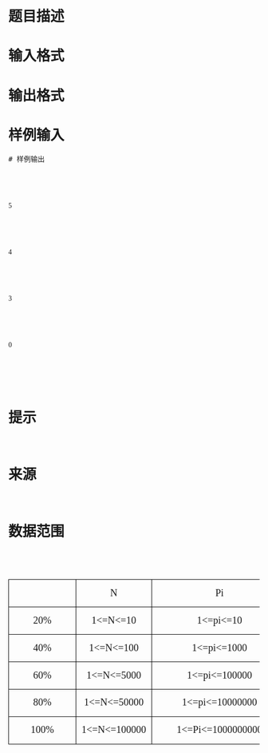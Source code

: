 

# 题目描述



# 输入格式



# 输出格式



# 样例输入


<pre>
# 样例输出


<pre><p class="MsoNormal" style="text-align:justify;">
<span style="font-family:宋体;font-weight:normal;font-size:10.5000pt;">5</span><span style="font-family:宋体;font-weight:normal;font-size:10.5000pt;"></span> 
</p>

<p class="MsoNormal" style="text-align:justify;">
<span style="font-family:宋体;font-weight:normal;font-size:10.5000pt;">4</span><span style="font-family:宋体;font-weight:normal;font-size:10.5000pt;"></span> 
</p>

<p class="MsoNormal" style="text-align:justify;">
<span style="font-family:宋体;font-weight:normal;font-size:10.5000pt;">3</span><span style="font-family:宋体;font-weight:normal;font-size:10.5000pt;"></span> 
</p>

<p class="MsoNormal" style="text-align:justify;">
<span style="font-family:宋体;font-weight:normal;font-size:10.5000pt;">0</span><span style="font-family:宋体;font-weight:normal;font-size:10.5000pt;"></span> 
</p>
</pre>

# 提示



# 来源



# 数据范围


<p>
</p><table class="MsoTableGrid" style="border-collapse:collapse;width:420.0000pt;">
<tbody>
<tr>
<td style="border:0.5000pt solid windowtext;" valign="center" width="140">
<p class="MsoNormal" style="text-align:center;">
<span style="font-family:宋体;font-weight:normal;font-size:15.0000pt;"> </span> 
</p>
</td>
<td style="border:0.5000pt solid windowtext;" valign="center" width="140">
<p class="MsoNormal" style="text-align:center;">
<span style="font-family:宋体;font-weight:normal;font-size:15.0000pt;">N</span><span style="font-family:宋体;font-weight:normal;font-size:15.0000pt;"></span> 
</p>
</td>
<td style="border:0.5000pt solid windowtext;" valign="center" width="280">
<p class="MsoNormal" style="text-align:center;">
<span style="font-family:宋体;font-weight:normal;font-size:15.0000pt;">Pi</span><span style="font-family:宋体;font-weight:normal;font-size:15.0000pt;"></span> 
</p>
</td>
</tr>
<tr>
<td style="border:0.5000pt solid windowtext;" valign="center" width="140">
<p class="MsoNormal" style="text-align:center;">
<span style="font-family:宋体;font-weight:normal;font-size:15.0000pt;">20%</span><span style="font-family:宋体;font-weight:normal;font-size:15.0000pt;"></span> 
</p>
</td>
<td style="border:0.5000pt solid windowtext;" valign="center" width="140">
<p class="MsoNormal" style="text-align:center;">
<span style="font-family:宋体;font-weight:normal;font-size:15.0000pt;">1&lt;=N&lt;=10</span><span style="font-family:宋体;font-weight:normal;font-size:15.0000pt;"></span> 
</p>
</td>
<td style="border:0.5000pt solid windowtext;" valign="center" width="280">
<p class="MsoNormal" style="text-align:center;">
<span style="font-family:宋体;font-weight:normal;font-size:15.0000pt;">1&lt;=pi&lt;=10</span><span style="font-family:宋体;font-weight:normal;font-size:15.0000pt;"></span> 
</p>
</td>
</tr>
<tr>
<td style="border:0.5000pt solid windowtext;" valign="center" width="140">
<p class="MsoNormal" style="text-align:center;">
<span style="font-family:宋体;font-weight:normal;font-size:15.0000pt;">40%</span><span style="font-family:宋体;font-weight:normal;font-size:15.0000pt;"></span> 
</p>
</td>
<td style="border:0.5000pt solid windowtext;" valign="center" width="140">
<p class="MsoNormal" style="text-align:center;">
<span style="font-family:宋体;font-weight:normal;font-size:15.0000pt;">1&lt;=N&lt;=100</span><span style="font-family:宋体;font-weight:normal;font-size:15.0000pt;"></span> 
</p>
</td>
<td style="border:0.5000pt solid windowtext;" valign="center" width="280">
<p class="MsoNormal" style="text-align:center;">
<span style="font-family:宋体;font-weight:normal;font-size:15.0000pt;">1&lt;=pi&lt;=1000</span><span style="font-family:宋体;font-weight:normal;font-size:15.0000pt;"></span> 
</p>
</td>
</tr>
<tr>
<td style="border:0.5000pt solid windowtext;" valign="center" width="140">
<p class="MsoNormal" style="text-align:center;">
<span style="font-family:宋体;font-weight:normal;font-size:15.0000pt;">60%</span><span style="font-family:宋体;font-weight:normal;font-size:15.0000pt;"></span> 
</p>
</td>
<td style="border:0.5000pt solid windowtext;" valign="center" width="140">
<p class="MsoNormal" style="text-align:center;">
<span style="font-family:宋体;font-weight:normal;font-size:15.0000pt;">1&lt;=N&lt;=5000</span><span style="font-family:宋体;font-weight:normal;font-size:15.0000pt;"></span> 
</p>
</td>
<td style="border:0.5000pt solid windowtext;" valign="center" width="280">
<p class="MsoNormal" style="text-align:center;">
<span style="font-family:宋体;font-weight:normal;font-size:15.0000pt;">1&lt;=pi&lt;=100000</span><span style="font-family:宋体;font-weight:normal;font-size:15.0000pt;"></span> 
</p>
</td>
</tr>
<tr>
<td style="border:0.5000pt solid windowtext;" valign="center" width="140">
<p class="MsoNormal" style="text-align:center;">
<span style="font-family:宋体;font-weight:normal;font-size:15.0000pt;">80%</span><span style="font-family:宋体;font-weight:normal;font-size:15.0000pt;"></span> 
</p>
</td>
<td style="border:0.5000pt solid windowtext;" valign="center" width="140">
<p class="MsoNormal" style="text-align:center;">
<span style="font-family:宋体;font-weight:normal;font-size:15.0000pt;">1&lt;=N&lt;=50000</span><span style="font-family:宋体;font-weight:normal;font-size:15.0000pt;"></span> 
</p>
</td>
<td style="border:0.5000pt solid windowtext;" valign="center" width="280">
<p class="MsoNormal" style="text-align:center;">
<span style="font-family:宋体;font-weight:normal;font-size:15.0000pt;">1&lt;=pi&lt;=10000000</span><span style="font-family:宋体;font-weight:normal;font-size:15.0000pt;"></span> 
</p>
</td>
</tr>
<tr>
<td style="border:0.5000pt solid windowtext;" valign="center" width="140">
<p class="MsoNormal" style="text-align:center;">
<span style="font-family:宋体;font-weight:normal;font-size:15.0000pt;">100%</span><span style="font-family:宋体;font-weight:normal;font-size:15.0000pt;"></span> 
</p>
</td>
<td style="border:0.5000pt solid windowtext;" valign="center" width="140">
<p class="MsoNormal" style="text-align:center;">
<span style="font-family:宋体;font-weight:normal;font-size:15.0000pt;">1&lt;=N&lt;=100000</span><span style="font-family:宋体;font-weight:normal;font-size:15.0000pt;"></span> 
</p>
</td>
<td style="border:0.5000pt solid windowtext;" valign="center" width="280">
<p class="MsoNormal" style="text-align:center;">
<span style="font-family:宋体;font-weight:normal;font-size:15.0000pt;">1&lt;=Pi&lt;=1000000000</span><span style="font-family:宋体;font-weight:normal;font-size:15.0000pt;"></span> 
</p>
</td>
</tr>
</tbody>
</table>
<p></p>
